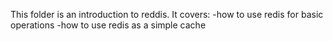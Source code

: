 This folder is an introduction to reddis. It covers:
-how to use redis for basic operations
-how to use redis as a simple cache
